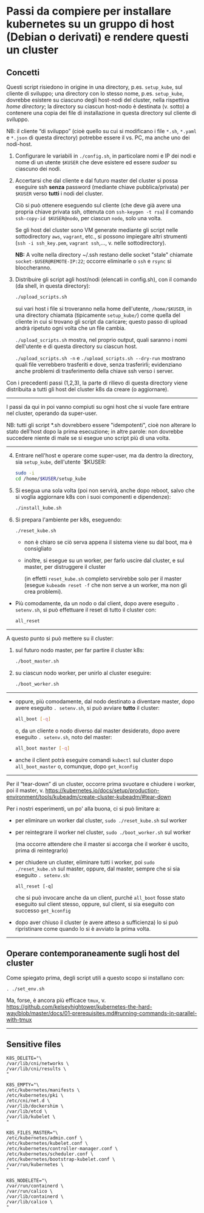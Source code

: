 # Passi da compiere per installare kubernetes su un gruppo di host (Debian o derivati) e rendere questi un cluster

## Concetti

Questi script risiedono in origine in una directory, p.es. `setup_kube`,
sul cliente di sviluppo;
una directory con lo stesso nome, p.es. `setup_kube`, dovrebbe esistere su
ciascuno degli host-nodi del cluster, nella rispettiva _home directory_;
la directory su ciascun host-nodo è destinata (v. sotto) a contenere una
copia dei file di installazione in questa directory sul cliente di sviluppo.

NB: il cliente &ldquo;di sviluppo&rdquo; (cioè quello su cui si modificano i file `*.sh`, `*.yaml` e 
`*.json` di questa directory)
potrebbe essere il vs. PC, ma anche uno dei nodi-host.

1. Configurare le variabili in `./config.sh`, in particolare nomi e IP
   dei nodi e nome di un utente `$KUSER` che deve esistere ed essere
   _sudoer_ su ciascuno dei nodi.

1. Accertarsi che dal cliente e dal futuro master del cluster si possa eseguire ssh **senza**
   password (mediante chiave pubblica/privata) per `$KUSER` verso **tutti** i nodi del cluster.

   Ciò si può ottenere eseguendo sul cliente (che deve già avere una propria chiave privata
   ssh, ottenuta con `ssh-keygen -t rsa`) il comando `ssh-copy-id $KUSER@nodo`,
   per ciascun `nodo`, solo una volta.

   Se gli host del cluster sono VM generate mediante gli script nelle sottodirectory
   `aws`, `vagrant`, etc., si possono impiegare altri strumenti (`ssh -i ssh_key.pem`,
   `vagrant ssh`,..., v. nelle sottodirectory).

   **NB:** A volte nella directory ~/.ssh restano delle socket "stale" chiamate `socket-$USER@REMOTE-IP:22`;
   occorre eliminarle o `ssh` e `rsync` si bloccheranno.

1. Distribuire gli script agli host/nodi (elencati in config.sh), con il
   comando (da shell, in questa directory):
   ```bash
   ./upload_scripts.sh
   ```
   sui vari host i file si troveranno nella home dell'utente, `/home/$KUSER`,
   in una directory chiamata (tipicamente `setup_kube/`) come quella del cliente in cui si trovano gli
   script da caricare; questo passo di upload andrà ripetuto ogni volta che un file cambia.

   `./upload_scripts.sh` mostra, nel proprio output, quali saranno i nomi dell'utente e di questa directory su ciascun host.

   `./upload_scripts.sh -n` e `./upload_scripts.sh --dry-run` mostrano quali file verrebbero trasferiti
   e dove, senza trasferirli; evidenziano anche problemi di trasferimento della chiave ssh verso
   i server.

Con i precedenti passi (1,2,3), la parte di rilievo di questa directory viene distribuita a tutti gli host del cluster k8s da creare (o aggiornare).

***

I passi da qui in poi vanno compiuti su ogni host che si vuole fare
entrare nel cluster, operando da super-user.

NB: tutti gli script *.sh dovrebbero essere "idempotenti", cioè non alterare lo stato dell'host dopo la prima esecuzione; in altre parole: non dovrebbe succedere niente di male se si esegue uno script più di una volta.

***

4. Entrare nell'host e operare come super-user, ma da dentro la
   directory, sia `setup_kube`, dell'utente `$KUSER:
   ```bash
   sudo -i
   cd /home/$KUSER/setup_kube
   ```

1. Si esegua una sola volta (poi non servirà, anche dopo reboot, salvo
   che si voglia aggiornare k8s con i suoi componenti e dipendenze):
   ```bash
   ./install_kube.sh
   ```

1. Si prepara l'ambiente per k8s, eseguendo:
   ```bash
   ./reset_kube.sh
   ```
   * non è chiaro se ciò serva appena il sistema viene su dal boot, ma è consigliato

   * inoltre, si esegue su un worker, per farlo uscire dal cluster, e sul master, 
     per distruggere il cluster

     (in effetti `reset_kube.sh` completo servirebbe solo per il master (esegue `kubeadm reset -f`
che non serve a un worker, ma non gli crea problemi).

* Più comodamente, da un nodo o dal client, dopo avere eseguito `. setenv.sh`, 
  si può effettuare il reset di tutto il cluster con:
   ```bash
   all_reset
   ```

***
A questo punto si può mettere su il cluster:
1. sul futuro nodo master, per far partire il cluster k8s:
   ```bash
   ./boot_master.sh
   ```

1. su ciascun nodo worker, per unirlo al cluster eseguire:
   ```bash
   ./boot_worker.sh
   ```
***

* oppure, più comodamente, dal nodo destinato a diventare master, dopo avere eseguito `. setenv.sh`,
  si può avviare **tutto** il cluster:
   ```bash
   all_boot [-q]
   ```
   o, da un cliente o nodo diverso dal master desiderato, dopo avere eseguito `. setenv.sh`, 
   noto del master:
   ```bash
   all_boot master [-q]
   ```

* anche il client potrà eseguire comandi `kubectl` sul cluster dopo `all_boot_master` o, comunque, dopo `get_kconfig`

***

Per il &ldquo;tear-down&rdquo; di un cluster, occorre prima svuotare e chiudere i worker, poi il master,
  v. https://kubernetes.io/docs/setup/production-environment/tools/kubeadm/create-cluster-kubeadm/#tear-down

Per i nostri esperimenti, un po' alla buona, ci si può limitare a:

* per eliminare un worker dal cluster, `sudo ./reset_kube.sh` sul worker

* per reintegrare il worker nel cluster, `sudo ./boot_worker.sh` sul worker

  (ma occorre attendere che il master si accorga che il worker è uscito, prima di reintegrarlo)

* per chiudere un cluster, eliminare tutti i worker, poi `sudo ./reset_kube.sh` sul master, oppure, dal
  master, sempre che si sia eseguito `. setenv.sh`:
  ```
  all_reset [-q]
  ```
  che si può invocare anche da un client, purché `all_boot` fosse stato eseguito sul client stesso,
  oppure, sul client, si sia eseguito con successo `get_kconfig`

* dopo aver chiuso il cluster (e avere atteso a sufficienza) lo si può ripristinare come quando lo si è avviato la prima volta.

***
## Operare contemporaneamente sugli host del cluster

Come spiegato prima, degli script utili a questo scopo si installano con:
```
. ./set_env.sh
```
Ma, forse, è ancora più efficace `tmux`, v.
https://github.com/kelseyhightower/kubernetes-the-hard-way/blob/master/docs/01-prerequisites.md#running-commands-in-parallel-with-tmux

***
## Sensitive files
```
K8S_DELETE="\
/var/lib/cni/networks \
/var/lib/cni/results \
"
```
```
K8S_EMPTY="\
/etc/kubernetes/manifests \
/etc/kubernetes/pki \
/etc/cni/net.d \
/var/lib/dockershim \
/var/lib/etcd \
/var/lib/kubelet \
"
```
```
K8S_FILES_MASTER="\
/etc/kubernetes/admin.conf \
/etc/kubernetes/kubelet.conf \
/etc/kubernetes/controller-manager.conf \
/etc/kubernetes/scheduler.conf \
/etc/kubernetes/bootstrap-kubelet.conf \
/var/run/kubernetes \
"
```
```
K8S_NODELETE="\
/var/run/containerd \
/var/run/calico \
/var/lib/containerd \
/var/lib/calico \
"
```
